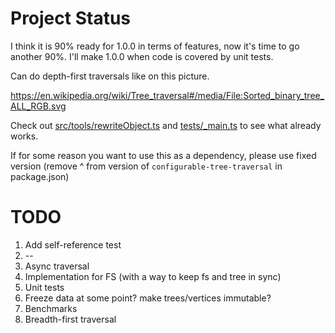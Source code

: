 # Project Status

I think it is 90% ready for 1.0.0 in terms of features, now it's time to go another 90%.
I'll make 1.0.0 when code is covered by unit tests.

Can do depth-first traversals like on this picture.

https://en.wikipedia.org/wiki/Tree_traversal#/media/File:Sorted_binary_tree_ALL_RGB.svg

Check out [src/tools/rewriteObject.ts](src/tools/rewriteObject.ts) and [tests/_main.ts](tests/_main.ts) to see what
already works.

If for some reason you want to use this as a dependency, please use fixed version (remove ^ from version
of `configurable-tree-traversal` in package.json)

# TODO

1. Add self-reference test
2. --
3. Async traversal
4. Implementation for FS (with a way to keep fs and tree in sync)
5. Unit tests
6. Freeze data at some point? make trees/vertices immutable?
7. Benchmarks
8. Breadth-first traversal
